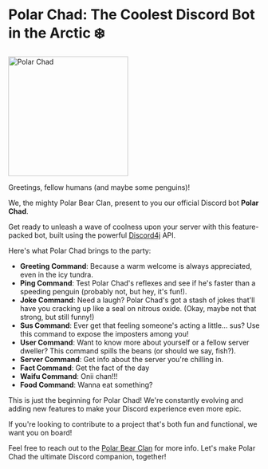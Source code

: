 # Polar Chad: The Coolest Discord Bot in the Arctic ❄️

<img src="https://d.furaffinity.net/art/r.g.buzsz/1689867525/1689867525.r.g.buzsz_gigachad.jpg" alt="Polar Chad" height = 240px/>

Greetings, fellow humans (and maybe some penguins)!

We, the mighty Polar Bear Clan, present to you our official Discord bot **Polar Chad**.

Get ready to unleash a wave of coolness upon your server with this feature-packed bot, built using the powerful
[Discord4j](https://discord4j.com/)
API.

Here's what Polar Chad brings to the party:

- **Greeting Command**: Because a warm welcome is always appreciated, even in the icy tundra.
- **Ping Command**: Test Polar Chad's reflexes and see if he's faster than a speeding penguin (probably not, but hey,
  it's
  fun!).
- **Joke Command**: Need a laugh? Polar Chad's got a stash of jokes that'll have you cracking up like a seal on nitrous
  oxide. (Okay, maybe not that strong, but still funny!)
- **Sus Command**: Ever get that feeling someone's acting a little... sus? Use this command to expose the imposters
  among
  you!
- **User Command**: Want to know more about yourself or a fellow server dweller? This command spills the beans (or
  should we
  say, fish?).
- **Server Command**: Get info about the server you're chilling in.
- **Fact Command**: Get the fact of the day
- **Waifu Command**: Onii chan!!!
- **Food Command**: Wanna eat something?

This is just the beginning for Polar Chad! We're constantly evolving and adding new features to make your Discord
experience even more epic.

If you're looking to contribute to a project that's both fun and functional, we want you on board!

Feel free to reach out to the [Polar Bear Clan](https://discord.gg/jStKjthr) for more info. Let's make Polar Chad the
ultimate Discord companion, together!